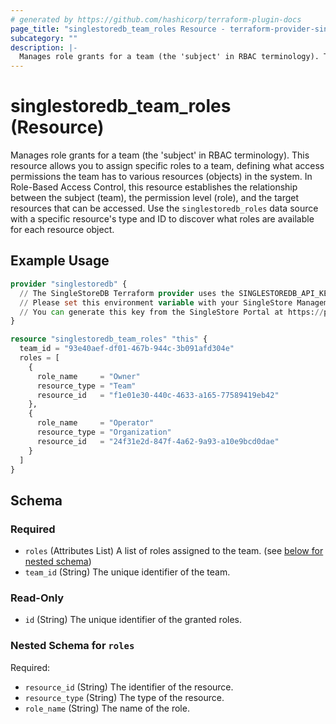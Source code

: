 ```yaml
---
# generated by https://github.com/hashicorp/terraform-plugin-docs
page_title: "singlestoredb_team_roles Resource - terraform-provider-singlestoredb"
subcategory: ""
description: |-
  Manages role grants for a team (the 'subject' in RBAC terminology). This resource allows you to assign specific roles to a team, defining what access permissions the team has to various resources (objects) in the system. In Role-Based Access Control, this resource establishes the relationship between the subject (team), the permission level (role), and the target resources that can be accessed. Use the singlestoredb_roles data source with a specific resource's type and ID to discover what roles are available for each resource object.
---
```


# singlestoredb_team_roles (Resource)

Manages role grants for a team (the 'subject' in RBAC terminology). This resource allows you to assign specific roles to a team, defining what access permissions the team has to various resources (objects) in the system. In Role-Based Access Control, this resource establishes the relationship between the subject (team), the permission level (role), and the target resources that can be accessed. Use the `singlestoredb_roles` data source with a specific resource's type and ID to discover what roles are available for each resource object.

## Example Usage

```terraform
provider "singlestoredb" {
  // The SingleStoreDB Terraform provider uses the SINGLESTOREDB_API_KEY environment variable for authentication.
  // Please set this environment variable with your SingleStore Management API key.
  // You can generate this key from the SingleStore Portal at https://portal.singlestore.com/organizations/org-id/api-keys.
}

resource "singlestoredb_team_roles" "this" {
  team_id = "93e40aef-df01-467b-944c-3b091afd304e"
  roles = [
    {
      role_name     = "Owner"
      resource_type = "Team"
      resource_id   = "f1e01e30-440c-4633-a165-77589419eb42"
    },
    {
      role_name     = "Operator"
      resource_type = "Organization"
      resource_id   = "24f31e2d-847f-4a62-9a93-a10e9bcd0dae"
    }
  ]
}
```

<!-- schema generated by tfplugindocs -->
## Schema

### Required

- `roles` (Attributes List) A list of roles assigned to the team. (see [below for nested schema](#nestedatt--roles))
- `team_id` (String) The unique identifier of the team.

### Read-Only

- `id` (String) The unique identifier of the granted roles.

<a id="nestedatt--roles"></a>
### Nested Schema for `roles`

Required:

- `resource_id` (String) The identifier of the resource.
- `resource_type` (String) The type of the resource.
- `role_name` (String) The name of the role.


